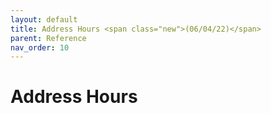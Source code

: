 ```yaml
---
layout: default
title: Address Hours <span class="new">(06/04/22)</span>
parent: Reference
nav_order: 10
---
```


# Address Hours

